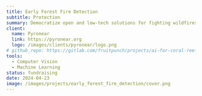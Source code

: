 ```yaml
---
title: Early Forest Fire Detection
subtitle: Protection
summary: Democratize open and low-tech solutions for fighting wildfires, for the benefit of the ecosystems and the citizens.
client: 
  name: Pyronear
  link: https://pyronear.org
  logo: /images/clients/pyronear/logo.png
# github_repo: https://gitlab.com/fruitpunch/projects/ai-for-coral-reefs-2/supervised-learning/yolov8
tools:
  - Computer Vision
  - Machine Learning
status: fundraising
date: 2024-04-23
image: /images/projects/early_forest_fire_detection/cover.png
---
```




